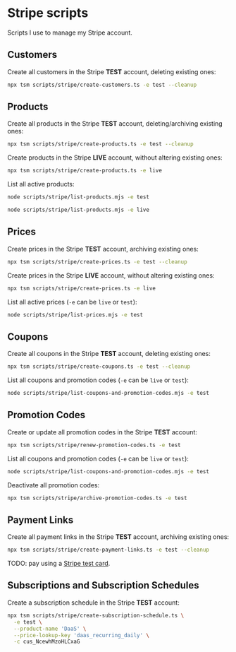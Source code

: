 # Stripe scripts

Scripts I use to manage my Stripe account.

## Customers

Create all customers in the Stripe **TEST** account, deleting existing ones:

```sh
npx tsm scripts/stripe/create-customers.ts -e test --cleanup
```

## Products

Create all products in the Stripe **TEST** account, deleting/archiving existing ones:

```sh
npx tsm scripts/stripe/create-products.ts -e test --cleanup
```

Create products in the Stripe **LIVE** account, without altering existing ones:

```sh
npx tsm scripts/stripe/create-products.ts -e live
```

List all active products:

```sh
node scripts/stripe/list-products.mjs -e test

node scripts/stripe/list-products.mjs -e live
```

## Prices

Create prices in the Stripe **TEST** account, archiving existing ones:

```sh
npx tsm scripts/stripe/create-prices.ts -e test --cleanup
```

Create prices in the Stripe **LIVE** account, without altering existing ones:

```sh
npx tsm scripts/stripe/create-prices.ts -e live
```

List all active prices (`-e` can be `live` or `test`):

```sh
node scripts/stripe/list-prices.mjs -e test
```

## Coupons

Create all coupons in the Stripe **TEST** account, deleting existing ones:

```sh
npx tsm scripts/stripe/create-coupons.ts -e test --cleanup
```

List all coupons and promotion codes (`-e` can be `live` or `test`):

```sh
node scripts/stripe/list-coupons-and-promotion-codes.mjs -e test
```

## Promotion Codes

Create or update all promotion codes in the Stripe **TEST** account:

```sh
npx tsm scripts/stripe/renew-promotion-codes.ts -e test
```

List all coupons and promotion codes (`-e` can be `live` or `test`):

```sh
node scripts/stripe/list-coupons-and-promotion-codes.mjs -e test
```

Deactivate all promotion codes:

```sh
npx tsm scripts/stripe/archive-promotion-codes.ts -e test
```

## Payment Links

Create all payment links in the Stripe **TEST** account, archiving existing ones:

```sh
npx tsm scripts/stripe/create-payment-links.ts -e test --cleanup
```

TODO: pay using a [Stripe test card](https://stripe.com/docs/testing).

## Subscriptions and Subscription Schedules

Create a subscription schedule in the Stripe **TEST** account:

```sh
npx tsm scripts/stripe/create-subscription-schedule.ts \
  -e test \
  --product-name 'DaaS' \
  --price-lookup-key 'daas_recurring_daily' \
  -c cus_NcewhMzoHLCxaG
```
